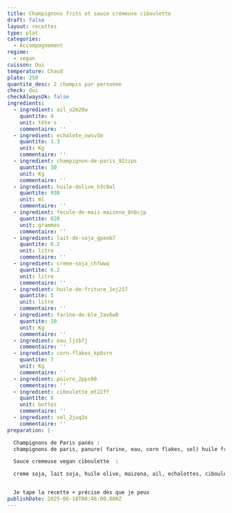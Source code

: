 ```yaml
---
title: Champignons frits et sauce crémeuse ciboulette
draft: false
layout: recettes
type: plat
categories:
  - Accompagnement
regime:
  - vegan
cuisson: Oui
temperature: Chaud
plate: 250
quantite_desc: 2 champis par personne
check: Oui
checkAlwaysOk: false
ingredients:
  - ingredient: ail_u2m28w
    quantite: 4
    unit: tête·s
    commentaire: ''
  - ingredient: echalote_owsv5m
    quantite: 1.3
    unit: Kg
    commentaire: ''
  - ingredient: champignon-de-paris_92zzps
    quantite: 30
    unit: Kg
    commentaire: ''
  - ingredient: huile-dolive_h3c8al
    quantite: 930
    unit: ml
    commentaire: ''
  - ingredient: fecule-de-mais-maizena_8nbcjp
    quantite: 620
    unit: grammes
    commentaire: ''
  - ingredient: lait-de-soja_gpeob7
    quantite: 6.2
    unit: litre
    commentaire: ''
  - ingredient: creme-soja_chfwwq
    quantite: 6.2
    unit: litre
    commentaire: ''
  - ingredient: huile-de-friture_1ej217
    quantite: 5
    unit: litre
    commentaire: ''
  - ingredient: farine-de-ble_2av6w8
    quantite: 10
    unit: Kg
    commentaire: ''
  - ingredient: eau_ljzb7j
    commentaire: ''
  - ingredient: corn-flakes_kp0srn
    quantite: 7
    unit: Kg
    commentaire: ''
  - ingredient: poivre_2pps90
    commentaire: ''
  - ingredient: ciboulette_mt22ff
    quantite: 6
    unit: bottes
    commentaire: ''
  - ingredient: sel_2juq3x
    commentaire: ''
preparation: |-

  Champignons de Paris panés :
  champignons de paris, panure( farine, eau, corn flakes, sel) huile friture 

  Sauce cremeuse vegan ciboulette  :

  creme soja, lait soja, huile olive, maizena, ail, echalottes, ciboulette, sel, poivre


  Je tape la recette + précise dès que je peux
publishDate: 2025-06-18T00:46:00.000Z
---
```

